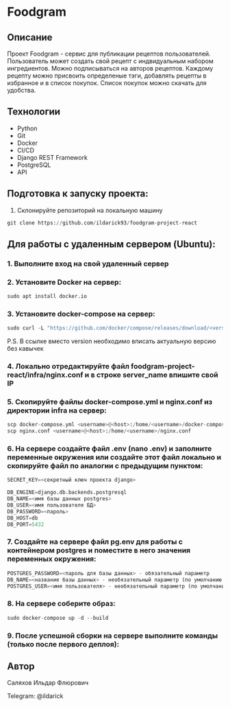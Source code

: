# Foodgram

## Описание
Проект Foodgram - сервис для публикации рецептов пользователей.
Пользователь может создать свой рецепт с индвидуальным набором ингредиентов. Можно подписываться на авторов рецептов.
Каждому рецепту можно присвоить определеные тэги, добавлять рецепты в избранное и в список покупок. Список покупок можно скачать для удобства. 

## Технологии
* Python 
* Git 
* Docker 
* CI/CD 
* Django REST Framework 
* PostgreSQL 
* API

## Подготовка к запуску проекта:
1. Склонируйте репозиторий на локальную машину
```python
git clone https://github.com/ildarick93/foodgram-project-react
```
## Для работы с удаленным сервером (Ubuntu):
### 1. Выполните вход на свой удаленный сервер
### 2. Установите Docker на сервер:
```python
sudo apt install docker.io 
```
### 3. Установите docker-compose на сервер:
```python
sudo curl -L "https://github.com/docker/compose/releases/download/<version>/docker-compose-$(uname -s)-$(uname -m)" -o /usr/local/bin/docker-compose
```
P.S. В ссылке вместо version необходимо вписать актуальную версию без кавычек
### 4. Локально отредактируйте файл foodgram-project-react/infra/nginx.conf и в строке server_name впишите свой IP
### 5. Скопируйте файлы docker-compose.yml и nginx.conf из директории infra на сервер:
```python
scp docker-compose.yml <username>@<host>:/home/<username>/docker-compose.yml
scp nginx.conf <username>@<host>:/home/<username>/nginx.conf
```
### 6. На сервере создайте файл .env (nano .env) и заполните переменные окружения или создайте этот файл локально и скопируйте файл по аналогии с предыдущим пунктом:
```python
SECRET_KEY=<секретный ключ проекта django>

DB_ENGINE=django.db.backends.postgresql
DB_NAME=<имя базы данных postgres>
DB_USER=<имя пользователя БД>
DB_PASSWORD=<пароль>
DB_HOST=db
DB_PORT=5432
```
### 7. Создайте на сервере файл pg.env для работы с контейнером postgres и поместите в него значения переменных окружения:
```python
POSTGRES_PASSWORD=<пароль для базы данных> - обязательный параметр
DB_NAME=<название базы данных> - необязательный параметр (по умолчанию - postgres)
POSTGRES_USER=<имя пользователя> - необязательный параметр (по умолчанию - postgres)
```
### 8. На сервере соберите образ:
```python
sudo docker-compose up -d --build
```
### 9. После успешной сборки на сервере выполните команды (только после первого деплоя):

## Автор
Саляхов Ильдар Флюрович

Telegram: @ildarick
